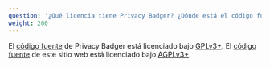 ```yaml
---
question: '¿Qué licencia tiene Privacy Badger? ¿Dónde está el código fuente de Privacy Badger?'
weight: 200
---
```


El [código fuente](https://github.com/EFForg/privacybadger) de Privacy Badger está licenciado bajo [GPLv3+](https://spdx.org/licenses/GPL-3.0-or-later.html). El [código fuente](https://github.com/EFForg/privacybadger-website) de este sitio web está licenciado bajo [AGPLv3+](https://spdx.org/licenses/AGPL-3.0-or-later.html).
